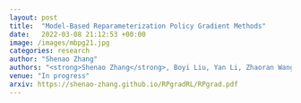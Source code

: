 ```yaml
---
layout: post
title:  "Model-Based Reparameterization Policy Gradient Methods"
date:   2022-03-08 21:12:53 +00:00
image: /images/mbpg21.jpg
categories: research
author: "Shenao Zhang"
authors: "<strong>Shenao Zhang</strong>, Boyi Liu, Yan Li, Zhaoran Wang, Tuo Zhao"
venue: "In progress"
arxiv: https://shenao-zhang.github.io/RPgradRL/RPgrad.pdf
---
```

